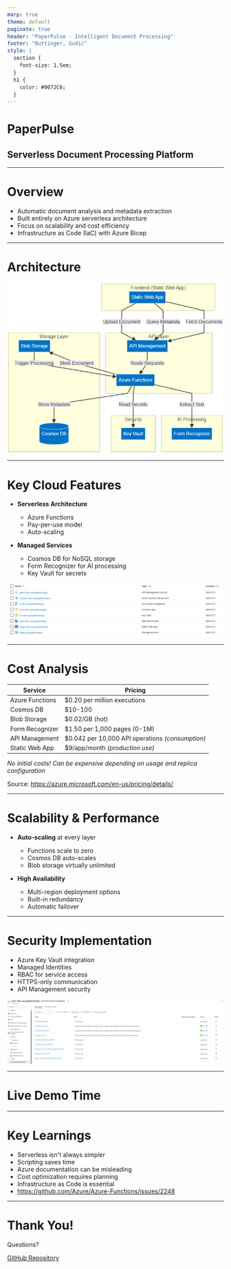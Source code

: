 ```yaml
---
marp: true
theme: default
paginate: true
header: "PaperPulse - Intelligent Document Processing"
footer: "Buttinger, Gudic"
style: |
  section {
    font-size: 1.5em;
  }
  h1 {
    color: #0072C6;
  }
---
```


# PaperPulse
## Serverless Document Processing Platform

---

# Overview

- Automatic document analysis and metadata extraction
- Built entirely on Azure serverless architecture
- Focus on scalability and cost efficiency
- Infrastructure as Code (IaC) with Azure Bicep

---

# Architecture
![bg right:65% 90%](architecture.png)

---

# Key Cloud Features

- **Serverless Architecture**
  - Azure Functions
  - Pay-per-use model
  - Auto-scaling

- **Managed Services**
  - Cosmos DB for NoSQL storage
  - Form Recognizer for AI processing
  - Key Vault for secrets

![bg right:55% 100%](resources.png)

---

# Cost Analysis

| Service | Pricing |
|---------|---------|
| Azure Functions | $0.20 per million executions |
| Cosmos DB | $10-100 |
| Blob Storage | $0.02/GB (hot) |
| Form Recognizer | $1.50 per 1,000 pages (0-1M) |
| API Management | $0.042 per 10,000 API operations *(consumption)* |
| Static Web App | 	$9/app/month *(production use)* |

*No initial costs! Can be expensive depending on usage and replica configuration*

Source: https://azure.microsoft.com/en-us/pricing/details/

---

# Scalability & Performance

- **Auto-scaling** at every layer
  - Functions scale to zero
  - Cosmos DB auto-scales
  - Blob storage virtually unlimited

- **High Availability**
  - Multi-region deployment options
  - Built-in redundancy
  - Automatic failover

---

# Security Implementation

- Azure Key Vault integration
- Managed Identities
- RBAC for service access
- HTTPS-only communication
- API Management security

![bg right:65% 90%](keyvault.png)

---

# Live Demo Time

---

# Key Learnings

- Serverless isn't always simpler
- Scripting saves time
- Azure documentation can be misleading
- Cost optimization requires planning
- Infrastructure as Code is essential
- https://github.com/Azure/Azure-Functions/issues/2248

---

# Thank You!

Questions?

[GitHub Repository](https://github.com/xaverb/paperpulse)